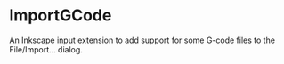 # ImportGCode
An Inkscape input extension to add support for some G-code files to the File/Import... dialog. 
